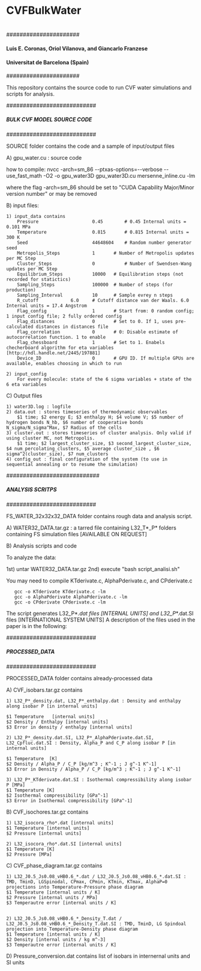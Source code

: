 # CVFBulkWater
#
######################
####
#### Luis E. Coronas, Oriol Vilanova, and Giancarlo Franzese
####
#### Universitat de Barcelona (Spain)
####
######################

This repository contains the source code to run CVF water simulations and scripts for analysis.

###########################
##### BULK CVF MODEL SOURCE CODE
###########################

SOURCE folder contains the code and a sample of input/output files

A) gpu_water.cu : source code

 how to compile: 
 	nvcc -arch=sm_86 --ptxas-options=--verbose --use_fast_math -O2 -o gpu_water3D gpu_water3D.cu mersenne_inline.cu -lm
	
 where the flag -arch=sm_86 should be set to "CUDA Capability Major/Minor version number" or may be removed
	
B) input files:

	1) input_data contains
		Pressure                    0.45    	# 0.45 Internal units = 0.101 MPa
		Temperature                 0.815    	# 0.815 Internal units = 300 K
		Seed                        44648604	# Random number generator seed
		Metropolis_Steps            1		# Number of Metropolis updates per MC Step
		Cluster_Steps               0           # Number of Swendsen-Wang updates per MC Step
		Equilibrium_Steps           10000	# Equilibration steps (not recorded for statictics)
		Sampling_Steps              100000	# Number of steps (for production)
		Sampling_Interval           10		# Sample evrey n steps
		R_cutoff		    6.0		# Cutoff distance van der Waals. 6.0 Internal units = 17.4 Angstrom
		Flag_config                 1		# Start from: 0 random config; 1 input config file; 2 fully ordered config
		Flag_distances              0		# Set to 0. If 1, uses pre-calculated distances in distances file
		Flag_correlation            0		# 0: Disable estimate of autocorrelation function. 1 to enable
		Flag_chessboard             1		# Set to 1. Enabels checherboard algorithm for eta variables [http://hdl.handle.net/2445/197881]
		Device_ID                   0		# GPU ID. If multiple GPUs are available, enables choosing in which to run
		
	2) input_config
		For every molecule: state of the 6 sigma variables + state of the 6 eta variables
		
C) Output files

	1) water3D.log : logfile
	2) data.out : stores timeseries of thermodynamic observables
	    $1 time; $2 energy E; $3 enthalpy H; $4 volume V; $5 number of hydrogen bonds N_hb, $6 number of cooperative bonds N_sigma/N_sigma^Max, $7 Radius of the cells 
	3) cluster.out : stores timeseries of cluster analysis. Only valid if using cluster MC, not Metropolis.
	    $1 time; $2 largest_cluster_size, $3 second_largest_cluster_size, $4 num_percolating_clusters, $5 average cluster_size , $6 sigma^2(cluster_size), $7 num_clusters
	4) config_out : final configuration of the system (to use in sequential annealing or to resume the simulation)

############################
##### ANALYSIS SCRITPS
###########################

FS_WATER_32x32x32_DATA folder contains rough data and analysis script.

A) WATER32_DATA.tar.gz : a tarred file containing L32_T*_P* folders containing FS simulation files [AVAILABLE ON REQUEST]

B) Analysis scripts and code

To analyze the data:

   1st) untar WATER32_DATA.tar.gz
   2nd) execute "bash script_analisi.sh"
   
   You may need to compile KTderivate.c, AlphaPderivate.c, and CPderivate.c
   
	   gcc -o KTderivate KTderivate.c -lm
	   gcc -o AlphaPderivate AlphaPderivate.c -lm
	   gcc -o CPderivate CPderivate.c -lm
            
The script generates L32_P*_*.dat files [INTERNAL UNITS] and L32_P*_*.dat.SI files [INTERNATIONAL SYSTEM UNITS]
A description of the files used in the paper is in the following:

###########################
##### PROCESSED_DATA
###########################

PROCESSED_DATA folder contains already-processed data

A) CVF_isobars.tar.gz contains 

	1) L32_P*_density.dat, L32_P*_enthalpy.dat : Density and enthalpy along isobar P [in internal units]

	$1 Temperature   [internal units]
	$2 Density / Enthalpy [internal units]
	$3 Error in density / enthalpy [internal units]

	2) L32_P*_density.dat.SI, L32_P*_AlphaPderivate.dat.SI, L32_Cpfluc.dat.SI : Density, Alpha_P and C_P along isobar P [in internal units]

	$1 Temperature  [K]
	$2 Density / Alpha_P / C_P [kg/m^3 ; K^-1 ; J g^-1 K^-1] 
	$3 Error in Density / Alpha_P / C_P [kg/m^3 ; K^-1 ; J g^-1 K^-1] 

	3) L32_P*_KTderivate.dat.SI : Isothermal compressibility along isobar P [MPa]
	$1 Temperature [K]
	$2 Isothermal compressibility [GPa^-1]
	$3 Error in Isothermal compressibility [GPa^-1]
	
B) CVF_isochores.tar.gz contains 

	1) L32_isocora_rho*.dat [internal units]
	$1 Temperature [internal units]
	$2 Pressure [internal units]
	
	2) L32_isocora_rho*.dat.SI [internal units]
	$1 Temperature [K]
	$2 Pressure [MPa]
	
C) CVF_phase_diagram.tar.gz contains

	1) L32_J0.5_Js0.08_vHB0.6_*.dat / L32_J0.5_Js0.08_vHB0.6_*.dat.SI : TMD, TminD, LGSpinodal, CPmax, CPmin, KTmin, KTmax, AlphaP=0 projections into Temperature-Pressure phase diagram
	$1 Temperature [internal units / K]
	$2 Pressure [internal units / MPa]
	$3 Temperautre error [internal units / K]
	
	
	2) L32_J0.5_Js0.08_vHB0.6_*_Density_T.dat /  L32_J0.5_Js0.08_vHB0.6_*_Density_T.dat.SI : TMD, TminD, LG Spindoal projection into Temperature-Density phase diagram
	$1 Temperature [internal units / K]
	$2 Density [internal units / kg m^-3]
	$3 Temperautre error [internal units / K]

 D) Pressure_conversion.dat contains list of isobars in internernal units and SI units
	
	
